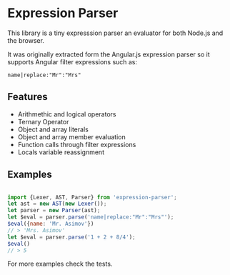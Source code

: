 Expression Parser
=================

This library is a tiny expresssion parser an evaluator for both Node.js and the browser.

It was originally extracted form the Angular.js expression parser so it supports Angular filter expressions such as:

```
name|replace:"Mr":"Mrs"

```

Features
--------

- Arithmethic and logical operators
- Ternary Operator
- Object and array literals
- Object and array member evaluation
- Function calls through filter expressions
- Locals variable reassignment

Examples
--------
```js

import {Lexer, AST, Parser} from 'expression-parser';
let ast = new AST(new Lexer());
let parser = new Parser(ast);
let $eval = parser.parse('name|replace:"Mr":"Mrs"');
$eval({name: 'Mr. Asimov'})
// > 'Mrs. Asimov'
let $eval = parser.parse('1 + 2 + 8/4');
$eval()
// > 5
```

For more examples check the tests.


